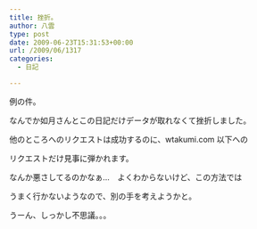 ```yaml
---
title: 挫折。
author: 八雲
type: post
date: 2009-06-23T15:31:53+00:00
url: /2009/06/1317
categories:
  - 日記

---
```

例の件。
  
なんでか如月さんとこの日記だけデータが取れなくて挫折しました。
  
他のところへのリクエストは成功するのに、wtakumi.com 以下への
  
リクエストだけ見事に弾かれます。
  
なんか悪さしてるのかなぁ…　よくわからないけど、この方法では
  
うまく行かないようなので、別の手を考えようかと。

うーん、しっかし不思議。。。